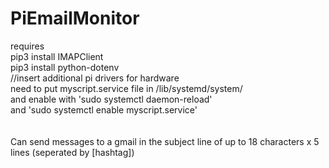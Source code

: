 # PiEmailMonitor
requires<br>
pip3 install IMAPClient<br>
pip3 install python-dotenv<br>
//insert additional pi drivers for hardware<br>
need to put myscript.service file in /lib/systemd/system/<br>
and enable with 'sudo systemctl daemon-reload'<br>
and 'sudo systemctl enable myscript.service'<br>
<br>
<br>
Can send messages to a gmail in the subject line of up to 18 characters x 5 lines (seperated by [hashtag])<br>
